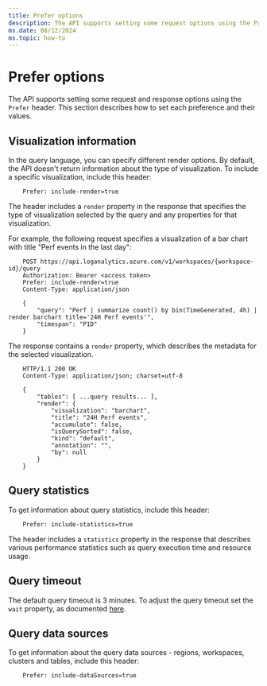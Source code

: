 ```yaml
---
title: Prefer options
description: The API supports setting some request options using the Prefer header. This section describes how to set each preference and their values.
ms.date: 08/12/2024
ms.topic: how-to
---
```

# Prefer options

The API supports setting some request and response options using the `Prefer` header. This section describes how to set each preference and their values.

## Visualization information

In the query language, you can specify different render options. By default, the API doesn't return information about the type of visualization. To include a specific visualization, include this header:

```
    Prefer: include-render=true
```

The header includes a `render` property in the response that specifies the type of visualization selected by the query and any properties for that visualization.

For example, the following request specifies a visualization of a bar chart with title "Perf events in the last day":

```
    POST https://api.loganalytics.azure.com/v1/workspaces/{workspace-id}/query
    Authorization: Bearer <access token>
    Prefer: include-render=true
    Content-Type: application/json
    
    {
        "query": "Perf | summarize count() by bin(TimeGenerated, 4h) | render barchart title='24H Perf events'",
        "timespan": "P1D"
    }
```

The response contains a `render` property, which describes the metadata for the selected visualization.

```
    HTTP/1.1 200 OK
    Content-Type: application/json; charset=utf-8
    
    {
        "tables": [ ...query results... ],
        "render": {
            "visualization": "barchart",
            "title": "24H Perf events",
            "accumulate": false,
            "isQuerySorted": false,
            "kind": "default",
            "annotation": "",
            "by": null
        }
    }
```

## Query statistics

To get information about query statistics, include this header:

```
    Prefer: include-statistics=true
```

The header includes a `statistics` property in the response that describes various performance statistics such as query execution time and resource usage.

## Query timeout
The default query timeout is 3 minutes. To adjust the query timeout set the `wait` property, as documented [here](timeouts.md). 

## Query data sources
To get information about the query data sources - regions, workspaces, clusters and tables, include this header:

```
    Prefer: include-dataSources=true
```
